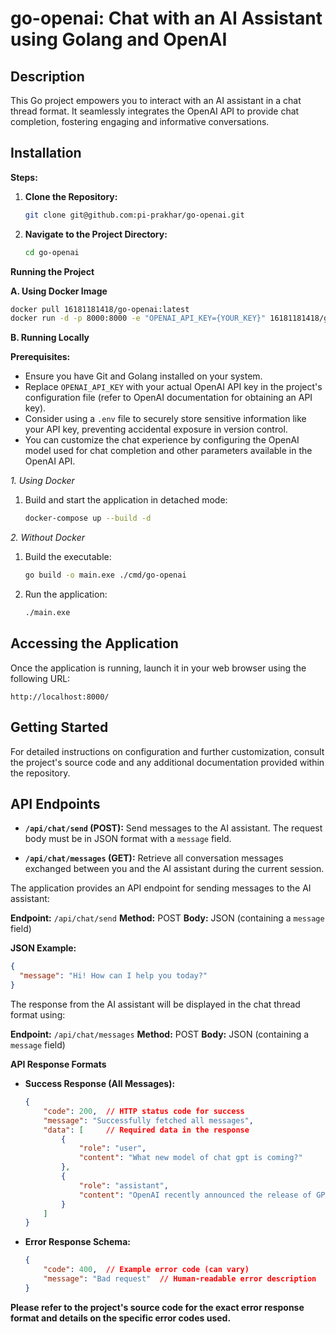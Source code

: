 
# go-openai: Chat with an AI Assistant using Golang and OpenAI

## Description

This Go project empowers you to interact with an AI assistant in a chat thread format. It seamlessly integrates the OpenAI API to provide chat completion, fostering engaging and informative conversations.

##  Installation



**Steps:**

1. **Clone the Repository:**
   ```bash
   git clone git@github.com:pi-prakhar/go-openai.git
   ```

2. **Navigate to the Project Directory:**
   ```bash
   cd go-openai
   ```

**Running the Project**

**A. Using Docker Image**
  
   ```bash
   docker pull 16181181418/go-openai:latest
   docker run -d -p 8000:8000 -e "OPENAI_API_KEY={YOUR_KEY}" 16181181418/go-openai:latest 
   ```


**B. Running Locally**

**Prerequisites:**

- Ensure you have Git and Golang installed on your system.
- Replace `OPENAI_API_KEY` with your actual OpenAI API key in the project's configuration file (refer to OpenAI documentation for obtaining an API key).
- Consider using a `.env` file to securely store sensitive information like your API key, preventing accidental exposure in version control.
- You can customize the chat experience by configuring the OpenAI model used for chat completion and other parameters available in the OpenAI API.

*1. Using Docker*

1. Build and start the application in detached mode:
   ```bash
   docker-compose up --build -d
   ```

*2. Without Docker*

1. Build the executable:
   ```bash
   go build -o main.exe ./cmd/go-openai
   ```

2. Run the application:
   ```bash
   ./main.exe
   ```

## Accessing the Application

Once the application is running, launch it in your web browser using the following URL:

```
http://localhost:8000/
``` 

## Getting Started

For detailed instructions on configuration and further customization, consult the project's source code and any additional documentation provided within the repository.


## API Endpoints

* **`/api/chat/send` (POST):** Send messages to the AI assistant. The request body must be in JSON format with a `message` field.

* **`/api/chat/messages` (GET):** Retrieve all conversation messages exchanged between you and the AI assistant during the current session.

The application provides an API endpoint for sending messages to the AI assistant:

**Endpoint:** `/api/chat/send`
**Method:** POST
**Body:** JSON (containing a `message` field)

**JSON Example:**

```json
{
  "message": "Hi! How can I help you today?"
}
```

The response from the AI assistant will be displayed in the chat thread format using:

**Endpoint:** `/api/chat/messages`
**Method:** POST
**Body:** JSON (containing a `message` field)

**API Response Formats**

* **Success Response (All Messages):**

  ```json
  {
      "code": 200,  // HTTP status code for success
      "message": "Successfully fetched all messages",
      "data": [     // Required data in the response
          {
              "role": "user",
              "content": "What new model of chat gpt is coming?"
          },
          {
              "role": "assistant",
              "content": "OpenAI recently announced the release of GPT-4, the latest iteration of their chatbot model. GPT-4 is said to have even more advanced capabilities, including improved natural language processing and the ability to generate more coherent and contextually relevant responses. This new model is expected to further push the boundaries of AI-powered conversational agents."
          }
      ]
  }
  ```

* **Error Response Schema:**

  ```json
  {
      "code": 400,  // Example error code (can vary)
      "message": "Bad request"  // Human-readable error description
  }
  ```


**Please refer to the project's source code for the exact error response format and details on the specific error codes used.**
